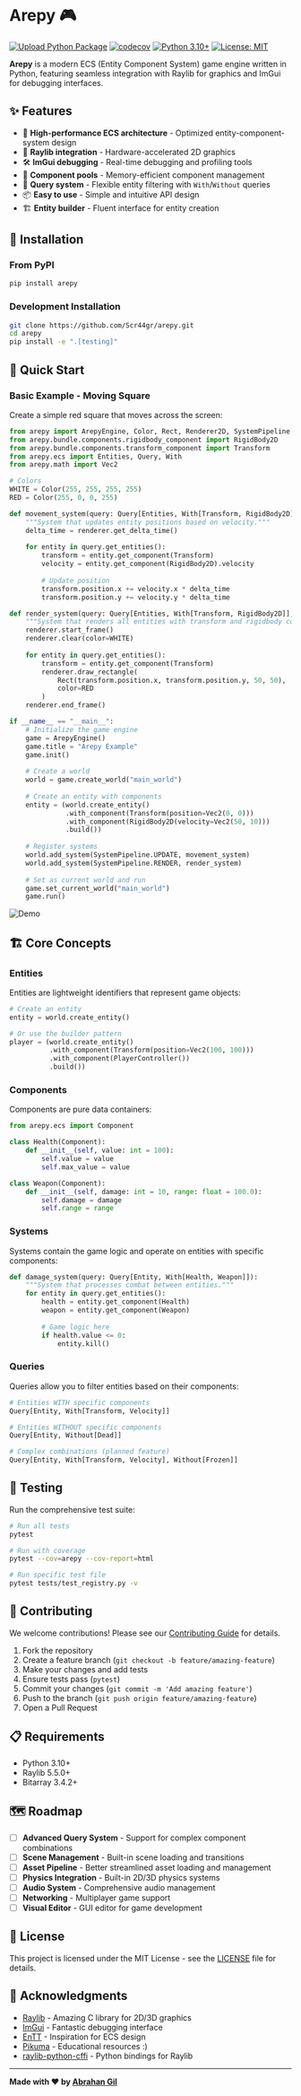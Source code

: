 # Arepy 🎮

[![Upload Python Package](https://github.com/Scr44gr/arepy/actions/workflows/python-publish.yml/badge.svg)](https://github.com/Scr44gr/arepy/actions/workflows/python-publish.yml)
[![codecov](https://codecov.io/gh/Scr44gr/arepy/branch/main/graph/badge.svg)](https://codecov.io/gh/Scr44gr/arepy)
[![Python 3.10+](https://img.shields.io/badge/python-3.10+-blue.svg)](https://www.python.org/downloads/)
[![License: MIT](https://img.shields.io/badge/License-MIT-yellow.svg)](https://opensource.org/licenses/MIT)

**Arepy** is a modern ECS (Entity Component System) game engine written in Python, featuring seamless integration with Raylib for graphics and ImGui for debugging interfaces.

## ✨ Features

- 🚀 **High-performance ECS architecture** - Optimized entity-component-system design
- 🎨 **Raylib integration** - Hardware-accelerated 2D graphics
- 🛠️ **ImGui debugging** - Real-time debugging and profiling tools
- 🔧 **Component pools** - Memory-efficient component management
- 🎯 **Query system** - Flexible entity filtering with `With`/`Without` queries
- 📦 **Easy to use** - Simple and intuitive API design
- 🏗️ **Entity builder** - Fluent interface for entity creation

## 📖 Installation

### From PyPI
```bash
pip install arepy
```

### Development Installation
```bash
git clone https://github.com/Scr44gr/arepy.git
cd arepy
pip install -e ".[testing]"
```

## 🚀 Quick Start

### Basic Example - Moving Square

Create a simple red square that moves across the screen:

```python
from arepy import ArepyEngine, Color, Rect, Renderer2D, SystemPipeline
from arepy.bundle.components.rigidbody_component import RigidBody2D
from arepy.bundle.components.transform_component import Transform
from arepy.ecs import Entities, Query, With
from arepy.math import Vec2

# Colors
WHITE = Color(255, 255, 255, 255)
RED = Color(255, 0, 0, 255)

def movement_system(query: Query[Entities, With[Transform, RigidBody2D]], renderer: Renderer2D):
    """System that updates entity positions based on velocity."""
    delta_time = renderer.get_delta_time()
    
    for entity in query.get_entities():
        transform = entity.get_component(Transform)
        velocity = entity.get_component(RigidBody2D).velocity
        
        # Update position
        transform.position.x += velocity.x * delta_time
        transform.position.y += velocity.y * delta_time

def render_system(query: Query[Entities, With[Transform, RigidBody2D]], renderer: Renderer2D):
    """System that renders all entities with transform and rigidbody components."""
    renderer.start_frame()
    renderer.clear(color=WHITE)
    
    for entity in query.get_entities():
        transform = entity.get_component(Transform)
        renderer.draw_rectangle(
            Rect(transform.position.x, transform.position.y, 50, 50),
            color=RED
        )
    renderer.end_frame()

if __name__ == "__main__":
    # Initialize the game engine
    game = ArepyEngine()
    game.title = "Arepy Example"
    game.init()
    
    # Create a world
    world = game.create_world("main_world")
    
    # Create an entity with components
    entity = (world.create_entity()
              .with_component(Transform(position=Vec2(0, 0)))
              .with_component(RigidBody2D(velocity=Vec2(50, 10)))
              .build())
    
    # Register systems
    world.add_system(SystemPipeline.UPDATE, movement_system)
    world.add_system(SystemPipeline.RENDER, render_system)
    
    # Set as current world and run
    game.set_current_world("main_world")
    game.run()
```

![Demo](https://github.com/user-attachments/assets/c23a6af6-14a0-4afc-b335-7702815a7777)

## 🏗️ Core Concepts

### Entities
Entities are lightweight identifiers that represent game objects:

```python
# Create an entity
entity = world.create_entity()

# Or use the builder pattern
player = (world.create_entity()
          .with_component(Transform(position=Vec2(100, 100)))
          .with_component(PlayerController())
          .build())
```

### Components
Components are pure data containers:

```python
from arepy.ecs import Component

class Health(Component):
    def __init__(self, value: int = 100):
        self.value = value
        self.max_value = value

class Weapon(Component):
    def __init__(self, damage: int = 10, range: float = 100.0):
        self.damage = damage
        self.range = range
```

### Systems
Systems contain the game logic and operate on entities with specific components:

```python
def damage_system(query: Query[Entity, With[Health, Weapon]]):
    """System that processes combat between entities."""
    for entity in query.get_entities():
        health = entity.get_component(Health)
        weapon = entity.get_component(Weapon)
        
        # Game logic here
        if health.value <= 0:
            entity.kill()
```

### Queries
Queries allow you to filter entities based on their components:

```python
# Entities WITH specific components
Query[Entity, With[Transform, Velocity]]

# Entities WITHOUT specific components  
Query[Entity, Without[Dead]]

# Complex combinations (planned feature)
Query[Entity, With[Transform, Velocity], Without[Frozen]]
```

## 🧪 Testing

Run the comprehensive test suite:

```bash
# Run all tests
pytest

# Run with coverage
pytest --cov=arepy --cov-report=html

# Run specific test file
pytest tests/test_registry.py -v
```

## 🤝 Contributing

We welcome contributions! Please see our [Contributing Guide](CONTRIBUTING.md) for details.

1. Fork the repository
2. Create a feature branch (`git checkout -b feature/amazing-feature`)
3. Make your changes and add tests
4. Ensure tests pass (`pytest`)
5. Commit your changes (`git commit -m 'Add amazing feature'`)
6. Push to the branch (`git push origin feature/amazing-feature`)
7. Open a Pull Request

## 📋 Requirements

- Python 3.10+
- Raylib 5.5.0+
- Bitarray 3.4.2+

## 🗺️ Roadmap

- [ ] **Advanced Query System** - Support for complex component combinations
- [ ] **Scene Management** - Built-in scene loading and transitions  
- [ ] **Asset Pipeline** - Better streamlined asset loading and management
- [ ] **Physics Integration** - Built-in 2D/3D physics systems
- [ ] **Audio System** - Comprehensive audio management
- [ ] **Networking** - Multiplayer game support
- [ ] **Visual Editor** - GUI editor for game development

## 📄 License

This project is licensed under the MIT License - see the [LICENSE](LICENSE) file for details.

## 🙏 Acknowledgments

- [Raylib](https://www.raylib.com/) - Amazing C library for 2D/3D graphics
- [ImGui](https://github.com/ocornut/imgui) - Fantastic debugging interface
- [EnTT](https://github.com/skypjack/entt) - Inspiration for ECS design
- [Pikuma](https://pikuma.com/courses/cpp-2d-game-engine-development) - Educational resources :)
- [raylib-python-cffi](https://github.com/electronstudio/raylib-python-cffi) - Python bindings for Raylib
---

**Made with ❤️ by [Abrahan Gil](https://github.com/Scr44gr)**
